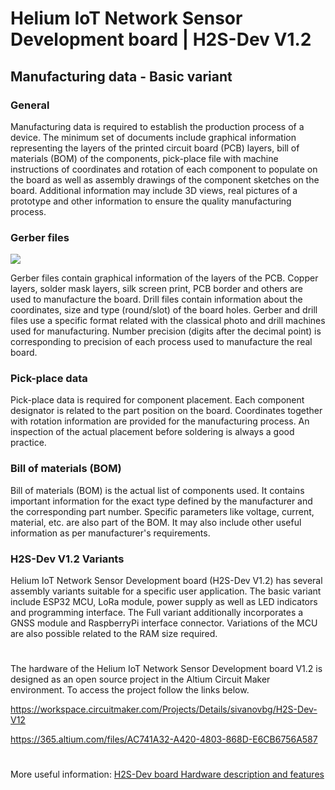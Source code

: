 # Helium IoT Network Sensor Development board | H2S-Dev V1.2
## Manufacturing data - Basic variant

### General

Manufacturing data is required to establish the production process of a device. The minimum set of documents include graphical information representing the layers of the printed circuit board (PCB) layers, bill of materials (BOM) of the components, pick-place file with machine instructions of coordinates and rotation of each component to populate on the board as well as assembly drawings of the component sketches on the board. Additional information may include 3D views, real pictures of a prototype and other information to ensure the quality manufacturing process.

### Gerber files

![](https://github.com/hobbyiot/HELIUM-SENSORS/blob/main/H2S-Dev%20V1.2/PICS/h2s-Gerber%20view.PNG)

Gerber files contain graphical information of the layers of the PCB. Copper layers, solder mask layers, silk screen print, PCB border and others are used to manufacture the board. Drill files contain information about the coordinates, size and type (round/slot) of the board holes. Gerber and drill files use a specific format related with the classical photo and drill machines used for manufacturing. Number precision (digits after the decimal point) is corresponding to precision of each process used to manufacture the real board.

### Pick-place data

Pick-place data is required for component placement. Each component designator is related to the part position on the board. Coordinates together with rotation information are provided for the manufacturing process. An inspection of the actual placement before soldering is always a good practice.

### Bill of materials (BOM)

Bill of materials (BOM) is the actual list of components used. It contains important information for the exact type defined by the manufacturer and the corresponding part number. Specific parameters like voltage, current, material, etc. are also part of the BOM. It may also include other useful information as per manufacturer's requirements.

### H2S-Dev V1.2 Variants

Helium IoT Network Sensor Development board (H2S-Dev V1.2) has several assembly variants suitable for a specific user application. The basic variant include ESP32 MCU, LoRa module, power supply as well as LED indicators and programming interface. The Full variant additionally incorporates a GNSS module and RaspberryPi interface connector. Variations of the MCU are also possible related to the RAM size required.

#
The hardware of the Helium IoT Network Sensor Development board V1.2 is designed as an open source project in the Altium Circuit Maker environment. To access the project follow the links below.

https://workspace.circuitmaker.com/Projects/Details/sivanovbg/H2S-Dev-V12

https://365.altium.com/files/AC741A32-A420-4803-868D-E6CB6756A587
#
More useful information: [H2S-Dev board Hardware description and features](https://github.com/hobbyiot/HELIUM-SENSORS/blob/main/H2S-Dev%20V1.1/DOCS/H2S-Dev%20board%20Hardware%20description%20and%20features.pdf)
